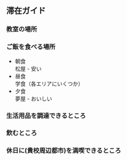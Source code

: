 ## 滞在ガイド

### 教室の場所

### ご飯を食べる場所
- 朝食  
  松屋 - 安い
- 昼食  
  学食（各エリアにいくつか）
- 夕食  
  夢屋 - おいしい

### 生活用品を調達できるところ

### 飲むところ

### 休日に(貴校周辺都市)を満喫できるところ
